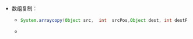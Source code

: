 + 数组复制：

  + ```java
    System.arraycopy(Object src,  int  srcPos,Object dest, int destPos,int length);    //参数分别是源数组,源数组起始位置,目标数组,目标数组起始位置,复制长度
    ```

  + 